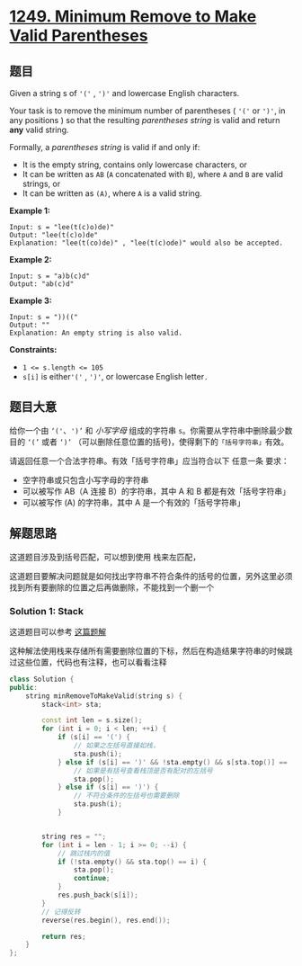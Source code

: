 # [1249. Minimum Remove to Make Valid Parentheses](https://leetcode.com/problems/minimum-remove-to-make-valid-parentheses/)

## 题目

Given a string s of `'('` , `')'` and lowercase English characters.

Your task is to remove the minimum number of parentheses ( `'('` or `')'`, in any positions ) so that the resulting *parentheses string* is valid and return **any** valid string.

Formally, a *parentheses string* is valid if and only if:

- It is the empty string, contains only lowercase characters, or
- It can be written as `AB` (`A` concatenated with `B`), where `A` and `B` are valid strings, or
- It can be written as `(A)`, where `A` is a valid string.

 

**Example 1:**

```
Input: s = "lee(t(c)o)de)"
Output: "lee(t(c)o)de"
Explanation: "lee(t(co)de)" , "lee(t(c)ode)" would also be accepted.
```

**Example 2:**

```
Input: s = "a)b(c)d"
Output: "ab(c)d"
```

**Example 3:**

```
Input: s = "))(("
Output: ""
Explanation: An empty string is also valid.
```

 

**Constraints:**

- `1 <= s.length <= 105`
- `s[i]` is either`'('` , `')'`, or lowercase English letter`.`

## 题目大意

给你一个由 `‘('`、`')’` 和 *小写字母* 组成的字符串 `s`。你需要从字符串中删除最少数目的 `‘(’` 或者 `‘)’` （可以删除任意位置的括号)，使得剩下的`「括号字符串」`有效。

请返回任意一个合法字符串。有效「括号字符串」应当符合以下 任意一条 要求：

- 空字符串或只包含小写字母的字符串
- 可以被写作 AB（A 连接 B）的字符串，其中 A 和 B 都是有效「括号字符串」
- 可以被写作 (A) 的字符串，其中 A 是一个有效的「括号字符串」

## 解题思路

这道题目涉及到括号匹配，可以想到使用 栈来左匹配，

这道题目要解决问题就是如何找出字符串不符合条件的括号的位置，另外这里必须找到所有要删除的位置之后再做删除，不能找到一个删一个

### Solution 1: Stack

这道题目可以参考 [这篇题解](https://books.halfrost.com/leetcode/ChapterFour/1200~1299/1249.Minimum-Remove-to-Make-Valid-Parentheses/)

这种解法使用栈来存储所有需要删除位置的下标，然后在构造结果字符串的时候跳过这些位置，代码也有注释，也可以看看注释

````c++
class Solution {
public:
    string minRemoveToMakeValid(string s) {
        stack<int> sta;

        const int len = s.size();
        for (int i = 0; i < len; ++i) {
            if (s[i] == '(') {
                // 如果之左括号直接如栈，
                sta.push(i);
            } else if (s[i] == ')' && !sta.empty() && s[sta.top()] == '(') {
                // 如果是有括号查看栈顶是否有配对的左括号
                sta.pop();
            } else if (s[i] == ')') {
                // 不符合条件的左括号也需要删除
                sta.push(i);
            }


        string res = "";
        for (int i = len - 1; i >= 0; --i) {
            // 跳过栈内的值
            if (!sta.empty() && sta.top() == i) {
                sta.pop();
                continue;
            }
            res.push_back(s[i]);
        }
        // 记得反转
        reverse(res.begin(), res.end());

        return res;
    }
};
````
